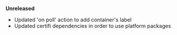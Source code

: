 **Unreleased**
* Updated 'on poll' action to add container's label
* Updated certifi dependencies in order to use platform packages